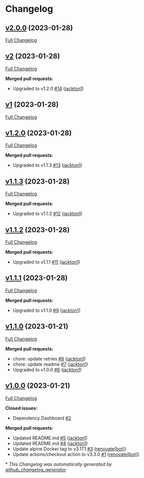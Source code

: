 # Changelog

## [v2.0.0](https://github.com/tj-actions/checkly-trigger/tree/v2.0.0) (2023-01-28)

[Full Changelog](https://github.com/tj-actions/checkly-trigger/compare/v2...v2.0.0)

## [v2](https://github.com/tj-actions/checkly-trigger/tree/v2) (2023-01-28)

[Full Changelog](https://github.com/tj-actions/checkly-trigger/compare/v1...v2)

**Merged pull requests:**

- Upgraded to v1.2.0 [\#14](https://github.com/tj-actions/checkly-trigger/pull/14) ([jackton1](https://github.com/jackton1))

## [v1](https://github.com/tj-actions/checkly-trigger/tree/v1) (2023-01-28)

[Full Changelog](https://github.com/tj-actions/checkly-trigger/compare/v1.2.0...v1)

## [v1.2.0](https://github.com/tj-actions/checkly-trigger/tree/v1.2.0) (2023-01-28)

[Full Changelog](https://github.com/tj-actions/checkly-trigger/compare/v1.1.3...v1.2.0)

**Merged pull requests:**

- Upgraded to v1.1.3 [\#13](https://github.com/tj-actions/checkly-trigger/pull/13) ([jackton1](https://github.com/jackton1))

## [v1.1.3](https://github.com/tj-actions/checkly-trigger/tree/v1.1.3) (2023-01-28)

[Full Changelog](https://github.com/tj-actions/checkly-trigger/compare/v1.1.2...v1.1.3)

**Merged pull requests:**

- Upgraded to v1.1.2 [\#12](https://github.com/tj-actions/checkly-trigger/pull/12) ([jackton1](https://github.com/jackton1))

## [v1.1.2](https://github.com/tj-actions/checkly-trigger/tree/v1.1.2) (2023-01-28)

[Full Changelog](https://github.com/tj-actions/checkly-trigger/compare/v1.1.1...v1.1.2)

**Merged pull requests:**

- Upgraded to v1.1.1 [\#11](https://github.com/tj-actions/checkly-trigger/pull/11) ([jackton1](https://github.com/jackton1))

## [v1.1.1](https://github.com/tj-actions/checkly-trigger/tree/v1.1.1) (2023-01-28)

[Full Changelog](https://github.com/tj-actions/checkly-trigger/compare/v1.1.0...v1.1.1)

**Merged pull requests:**

- Upgraded to v1.1.0 [\#9](https://github.com/tj-actions/checkly-trigger/pull/9) ([jackton1](https://github.com/jackton1))

## [v1.1.0](https://github.com/tj-actions/checkly-trigger/tree/v1.1.0) (2023-01-21)

[Full Changelog](https://github.com/tj-actions/checkly-trigger/compare/v1.0.0...v1.1.0)

**Merged pull requests:**

- chore: update retries [\#8](https://github.com/tj-actions/checkly-trigger/pull/8) ([jackton1](https://github.com/jackton1))
- chore: update readme [\#7](https://github.com/tj-actions/checkly-trigger/pull/7) ([jackton1](https://github.com/jackton1))
- Upgraded to v1.0.0 [\#6](https://github.com/tj-actions/checkly-trigger/pull/6) ([jackton1](https://github.com/jackton1))

## [v1.0.0](https://github.com/tj-actions/checkly-trigger/tree/v1.0.0) (2023-01-21)

[Full Changelog](https://github.com/tj-actions/checkly-trigger/compare/589fab2d20e5d7d1299ca1d4a757c553c00ae122...v1.0.0)

**Closed issues:**

- Dependency Dashboard [\#2](https://github.com/tj-actions/checkly-trigger/issues/2)

**Merged pull requests:**

- Updated README.md [\#5](https://github.com/tj-actions/checkly-trigger/pull/5) ([jackton1](https://github.com/jackton1))
- Updated README.md [\#4](https://github.com/tj-actions/checkly-trigger/pull/4) ([jackton1](https://github.com/jackton1))
- Update alpine Docker tag to v3.17.1 [\#3](https://github.com/tj-actions/checkly-trigger/pull/3) ([renovate[bot]](https://github.com/apps/renovate))
- Update actions/checkout action to v3.3.0 [\#1](https://github.com/tj-actions/checkly-trigger/pull/1) ([renovate[bot]](https://github.com/apps/renovate))



\* *This Changelog was automatically generated by [github_changelog_generator](https://github.com/github-changelog-generator/github-changelog-generator)*

